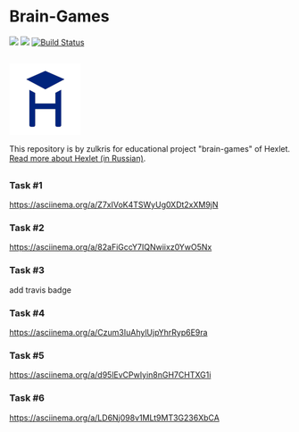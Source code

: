 # Brain-Games

<a href="https://codeclimate.com/github/zulkris/project-lvl1-s348/maintainability"><img src="https://api.codeclimate.com/v1/badges/f6af44e908fa163b1683/maintainability" /></a>    <a href="https://codeclimate.com/github/zulkris/project-lvl1-s348/test_coverage"><img src="https://api.codeclimate.com/v1/badges/f6af44e908fa163b1683/test_coverage" /></a>    [![Build Status](https://travis-ci.com/zulkris/project-lvl1-s348.svg?branch=master)](https://travis-ci.com/zulkris/project-lvl1-s348)

##
[![Hexlet Ltd. logo](https://raw.githubusercontent.com/Hexlet/hexletguides.github.io/master/images/hexlet_logo128.png)](https://ru.hexlet.io/pages/about?utm_source=github&utm_medium=link&utm_campaign=php-package)

This repository is by zulkris for educational project "brain-games" of Hexlet. [Read more about Hexlet (in Russian)](https://ru.hexlet.io/pages/about?utm_source=github&utm_medium=link&utm_campaign=php-package).
##

### Task #1

https://asciinema.org/a/Z7xIVoK4TSWyUg0XDt2xXM9jN

### Task #2

https://asciinema.org/a/82aFiGccY7IQNwiixz0YwO5Nx

### Task #3

add travis badge

### Task #4

https://asciinema.org/a/Czum3IuAhylUjpYhrRyp6E9ra

### Task #5

https://asciinema.org/a/d95lEvCPwIyin8nGH7CHTXG1i

### Task #6

https://asciinema.org/a/LD6Nj098v1MLt9MT3G236XbCA
